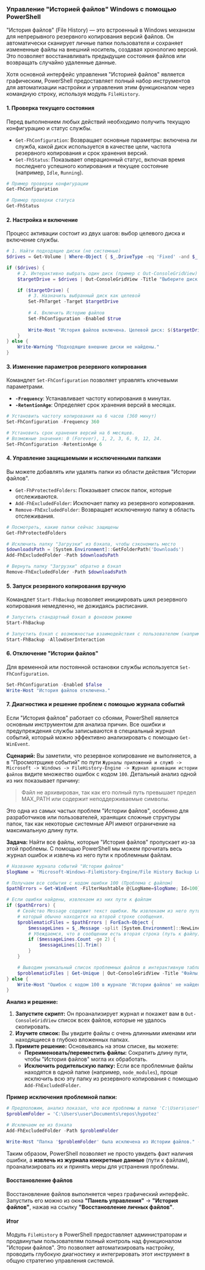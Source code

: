 

### **Управление "Историей файлов" Windows с помощью PowerShell**

"История файлов" (File History) — это встроенный в Windows механизм для непрерывного резервного копирования версий файлов. Он автоматически сканирует личные папки пользователя и сохраняет измененные файлы на внешний носитель, создавая хронологию версий. Это позволяет восстанавливать предыдущие состояния файлов или возвращать случайно удаленные данные.

Хотя основной интерфейс управления "Историей файлов" является графическим, PowerShell предоставляет полный набор инструментов для автоматизации настройки и управления этим функционалом через командную строку, используя модуль `FileHistory`.

#### 1. Проверка текущего состояния

Перед выполнением любых действий необходимо получить текущую конфигурацию и статус службы.

*   `Get-FhConfiguration`: Возвращает основные параметры: включена ли служба, какой диск используется в качестве цели, частота резервного копирования и срок хранения версий.
*   `Get-FhStatus`: Показывает операционный статус, включая время последнего успешного копирования и текущее состояние (например, `Idle`, `Running`).

```powershell
# Пример проверки конфигурации
Get-FhConfiguration

# Пример проверки статуса
Get-FhStatus
```

#### 2. Настройка и включение

Процесс активации состоит из двух шагов: выбор целевого диска и включение службы.

```powershell
# 1. Найти подходящие диски (не системные)
$drives = Get-Volume | Where-Object { $_.DriveType -eq 'Fixed' -and $_.DriveLetter -ne 'C' }

if ($drives) {
    # 2. Интерактивно выбрать один диск (пример с Out-ConsoleGridView)
    $targetDrive = $drives | Out-ConsoleGridView -Title "Выберите диск для Истории файлов"

    if ($targetDrive) {
        # 3. Назначить выбранный диск как целевой
        Set-FhTarget -Target $targetDrive
        
        # 4. Включить Историю файлов
        Set-FhConfiguration -Enabled $true
        
        Write-Host "История файлов включена. Целевой диск: $($targetDrive.Path)" -ForegroundColor Green
    }
} else {
    Write-Warning "Подходящие внешние диски не найдены."
}
```

#### 3. Изменение параметров резервного копирования

Командлет `Set-FhConfiguration` позволяет управлять ключевыми параметрами.

*   **`-Frequency`**: Устанавливает частоту копирования в минутах.
*   **`-RetentionAge`**: Определяет срок хранения версий в месяцах.

```powershell
# Установить частоту копирования на 6 часов (360 минут)
Set-FhConfiguration -Frequency 360

# Установить срок хранения версий на 6 месяцев.
# Возможные значения: 0 (Forever), 1, 2, 3, 6, 9, 12, 24.
Set-FhConfiguration -RetentionAge 6
```

#### 4. Управление защищаемыми и исключенными папками

Вы можете добавлять или удалять папки из области действия "Истории файлов".

*   `Get-FhProtectedFolders`: Показывает список папок, которые отслеживаются.
*   `Add-FhExcludedFolder`: Исключает папку из резервного копирования.
*   `Remove-FhExcludedFolder`: Возвращает исключенную папку в область отслеживания.

```powershell
# Посмотреть, какие папки сейчас защищены
Get-FhProtectedFolders

# Исключить папку "Загрузки" из бэкапа, чтобы сэкономить место
$downloadsPath = [System.Environment]::GetFolderPath('Downloads')
Add-FhExcludedFolder -Path $downloadsPath

# Вернуть папку "Загрузки" обратно в бэкап
Remove-FhExcludedFolder -Path $downloadsPath
```

#### 5. Запуск резервного копирования вручную

Командлет `Start-FhBackup` позволяет инициировать цикл резервного копирования немедленно, не дожидаясь расписания.

```powershell
# Запустить стандартный бэкап в фоновом режиме
Start-FhBackup

# Запустить бэкап с возможностью взаимодействия с пользователем (например, если диск отключен)
Start-FhBackup -AllowUserInteraction
```

#### 6. Отключение "Истории файлов"

Для временной или постоянной остановки службы используется `Set-FhConfiguration`.

```powershell
Set-FhConfiguration -Enabled $false
Write-Host "История файлов отключена."
```

#### 7. Диагностика и решение проблем с помощью журнала событий

Если "История файлов" работает со сбоями, PowerShell является основным инструментом для анализа причин. Все ошибки и предупреждения службы записываются в специальный журнал событий, который можно эффективно анализировать с помощью `Get-WinEvent`.

**Сценарий:** Вы заметили, что резервное копирование не выполняется, а в "Просмотрщике событий" по пути `Журналы приложений и служб -> Microsoft -> Windows -> FileHistory-Engine -> Журнал архивации истории файлов` видите множество ошибок с кодом `100`. Детальный анализ одной из них показывает причину:
> Файл не архивирован, так как его полный путь превышает предел MAX_PATH или содержит неподдерживаемые символы.

Это одна из самых частых проблем "Истории файлов", особенно для разработчиков или пользователей, хранящих сложные структуры папок, так как некоторые системные API имеют ограничение на максимальную длину пути.

**Задача:** Найти все файлы, которые "История файлов" пропускает из-за этой проблемы. С помощью PowerShell мы можем прочитать весь журнал ошибок и извлечь из него пути к проблемным файлам.

```powershell
# Название журнала событий "Истории файлов"
$logName = 'Microsoft-Windows-FileHistory-Engine/File History Backup Log'

# Получаем все события с кодом ошибки 100 (Проблема с файлом)
$pathErrors = Get-WinEvent -FilterHashtable @{LogName=$logName; Id=100}

# Если ошибки найдены, извлекаем из них пути к файлам
if ($pathErrors) {
    # Свойство Message содержит текст ошибки. Мы извлекаем из него путь к файлу,
    # который обычно находится на второй строке сообщения.
    $problematicFiles = $pathErrors | ForEach-Object {
        $messageLines = $_.Message -split [System.Environment]::NewLine
        # Убеждаемся, что в сообщении есть вторая строка (путь к файлу)
        if ($messageLines.Count -ge 2) {
            $messageLines[1].Trim()
        }
    }

    # Выводим уникальный список проблемных файлов в интерактивную таблицу
    $problematicFiles | Get-Unique | Out-ConsoleGridView -Title "Файлы, пропущенные Историей файлов (длинный путь)"
} else {
    Write-Host "Ошибок с кодом 100 в журнале 'Истории файлов' не найдено." -ForegroundColor Green
}
```

**Анализ и решение:**
1.  **Запустите скрипт:** Он проанализирует журнал и покажет вам в `Out-ConsoleGridView` список всех файлов, которые не удалось скопировать.
2.  **Изучите список:** Вы увидите файлы с очень длинными именами или находящиеся в глубоко вложенных папках.
3.  **Примите решение:** Основываясь на этом списке, вы можете:
    *   **Переименовать/переместить файлы:** Сократить длину пути, чтобы "История файлов" могла их обработать.
    *   **Исключить родительскую папку:** Если все проблемные файлы находятся в одной папке (например, `node_modules`), проще исключить всю эту папку из резервного копирования с помощью `Add-FhExcludedFolder`.

**Пример исключения проблемной папки:**
```powershell
# Предположим, анализ показал, что все проблемы в папке 'C:\Users\user\Documents\repos\hypotez'
$problemFolder = 'C:\Users\user\Documents\repos\hypotez'

# Исключаем ее из бэкапа
Add-FhExcludedFolder -Path $problemFolder

Write-Host "Папка '$problemFolder' была исключена из Истории файлов." -ForegroundColor Yellow
```

Таким образом, PowerShell позволяет не просто увидеть факт наличия ошибки, а **извлечь из журнала конкретные данные** (пути к файлам), проанализировать их и принять меры для устранения проблемы.

#### Восстановление файлов

Восстановление файлов выполняется через графический интерфейс. Запустить его можно из окна **"Панель управления"** -> **"История файлов"**, нажав на ссылку **"Восстановление личных файлов"**.

#### Итог

Модуль `FileHistory` в PowerShell предоставляет администраторам и продвинутым пользователям полный контроль над функционалом "Истории файлов". Это позволяет автоматизировать настройку, проводить глубокую диагностику и интегрировать этот инструмент в общую стратегию управления системой.